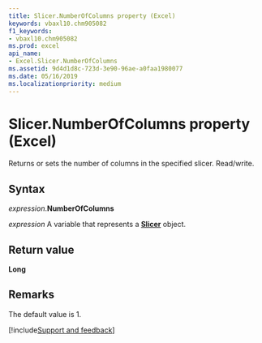 ```yaml
---
title: Slicer.NumberOfColumns property (Excel)
keywords: vbaxl10.chm905082
f1_keywords:
- vbaxl10.chm905082
ms.prod: excel
api_name:
- Excel.Slicer.NumberOfColumns
ms.assetid: 9d4d1d8c-723d-3e90-96ae-a0faa1980077
ms.date: 05/16/2019
ms.localizationpriority: medium
---
```



# Slicer.NumberOfColumns property (Excel)

Returns or sets the number of columns in the specified slicer. Read/write.


## Syntax

_expression_.**NumberOfColumns**

_expression_ A variable that represents a **[Slicer](Excel.Slicer.md)** object.


## Return value

**Long**


## Remarks

The default value is 1.




[!include[Support and feedback](~/includes/feedback-boilerplate.md)]